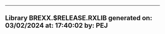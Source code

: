 ------------------------------------------------------------
Library BREXX.$RELEASE.RXLIB generated
    on: 03/02/2024
    at: 17:40:02
    by: PEJ
------------------------------------------------------------
